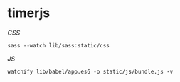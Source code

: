 # timerjs

*CSS*

```
sass --watch lib/sass:static/css
```

*JS*

```
watchify lib/babel/app.es6 -o static/js/bundle.js -v
```

